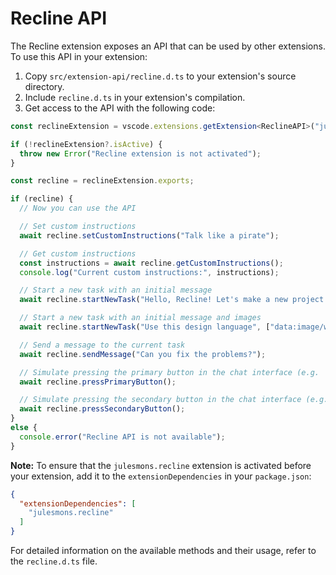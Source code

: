 # Recline API

The Recline extension exposes an API that can be used by other extensions. To use this API in your extension:

1. Copy `src/extension-api/recline.d.ts` to your extension's source directory.
2. Include `recline.d.ts` in your extension's compilation.
3. Get access to the API with the following code:

```ts
const reclineExtension = vscode.extensions.getExtension<ReclineAPI>("julesmons.recline");

if (!reclineExtension?.isActive) {
  throw new Error("Recline extension is not activated");
}

const recline = reclineExtension.exports;

if (recline) {
  // Now you can use the API

  // Set custom instructions
  await recline.setCustomInstructions("Talk like a pirate");

  // Get custom instructions
  const instructions = await recline.getCustomInstructions();
  console.log("Current custom instructions:", instructions);

  // Start a new task with an initial message
  await recline.startNewTask("Hello, Recline! Let's make a new project...");

  // Start a new task with an initial message and images
  await recline.startNewTask("Use this design language", ["data:image/webp;base64,..."]);

  // Send a message to the current task
  await recline.sendMessage("Can you fix the problems?");

  // Simulate pressing the primary button in the chat interface (e.g. 'Save' or 'Proceed While Running')
  await recline.pressPrimaryButton();

  // Simulate pressing the secondary button in the chat interface (e.g. 'Reject')
  await recline.pressSecondaryButton();
}
else {
  console.error("Recline API is not available");
}
```
**Note:** To ensure that the `julesmons.recline` extension is activated before your extension, add it to the `extensionDependencies` in your `package.json`:

```json
{
  "extensionDependencies": [
    "julesmons.recline"
  ]
}
```

For detailed information on the available methods and their usage, refer to the `recline.d.ts` file.

